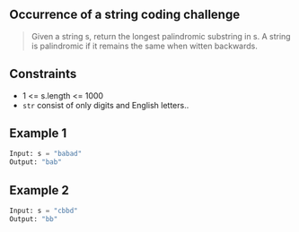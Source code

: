 ## Occurrence of a string coding challenge

> Given a string s, return the longest palindromic substring in s. A string is palindromic
if it remains the same when witten backwards.

## Constraints
- 1 <= s.length <= 1000
- `str` consist of only digits and English letters..

## Example 1
```Python
Input: s = "babad"
Output: "bab"
```

## Example 2
```Python
Input: s = "cbbd"
Output: "bb"
```
